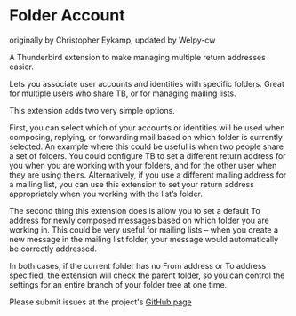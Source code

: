 # Folder Account

originally by Christopher Eykamp, updated by Welpy-cw

A Thunderbird extension to make managing multiple return addresses easier.

Lets you associate user accounts and identities with specific folders. Great for multiple users who share TB, or for managing mailing lists.

This extension adds two very simple options.

First, you can select which of your accounts or identities will be used when composing, replying, or forwarding mail based on which folder is currently selected. An example where this could be useful is when two people share a set of folders. You could configure TB to set a different return address for you when you are working with your folders, and for the other user when they are using theirs. Alternatively, if you use a different mailing address for a mailing list, you can use this extension to set your return address appropriately when you working with the list’s folder.

The second thing this extension does is allow you to set a default To address for newly composed messages based on which folder you are working in. This could be very useful for mailing lists – when you create a new message in the mailing list folder, your message would automatically be correctly addressed.

In both cases, if the current folder has no From address or To address specified, the extension will check the parent folder, so you can control the settings for an entire branch of your folder tree at one time.

 Please submit issues at the project's [GitHub page](https://github.com/Welpy-cw/Folder-Account)
